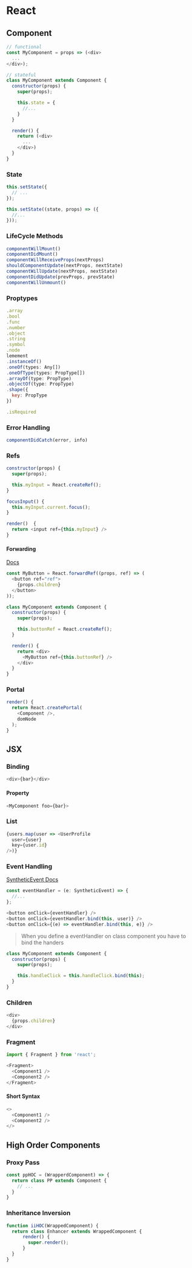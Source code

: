 # React

## Component
```js
// functional
const MyComponent = props => (<div>
  ...
</div>);

// stateful
class MyComponent extends Component {
  constructor(props) {
    super(props);

    this.state = {
      //...
    }
  }

  render() {
    return (<div>
      ...
    </div>)
  }
}
```

### State
```js
this.setState({
  // ...
});

this.setState((state, props) => ({
  //...
}));
```

### LifeCycle Methods
```js
componentWillMount()
componentDidMount()
componentWillReceiveProps(nextProps)
shouldComponentUpdate(nextProps, nextState)
componentWillUpdate(nextProps, nextState)
componentDidUpdate(prevProps, prevState)
componentWillUnmount()
```

### Proptypes
```js
.array
.bool
.func
.number
.object
.string
.symbol
.node
lemement
.instanceOf()
.oneOf(types: Any[])
.oneOfType(types: PropType[])
.arrayOf(type: PropType)
.objectOf(type: PropType)
.shape({
  key: PropType
})

.isRequired
```

### Error Handling
```js
componentDidCatch(error, info)
```

### Refs
```js
constructor(props) {
  super(props);

  this.myInput = React.createRef();
}

focusInput() {
  this.myInput.current.focus();
}

render()  {
  return <input ref={this.myInput} />
}
```

#### Forwarding
[Docs](https://reactjs.org/docs/forwarding-refs.html)
```js
const MyButton = React.forwardRef((props, ref) => (
  <button ref="ref">
    {props.children}
  </button>
));

class MyComponent extends Component {
  constructor(props) {
    super(props);

    this.buttonRef = React.createRef();
  }

  render() {
    return <div>
      <MyButton ref={this.buttonRef} />
    </div>
  }
}
```

### Portal
```js
render() {
  return React.createPortal(
    <Component />,
    domNode
  );
}
```

## JSX

### Binding
```js
<div>{bar}</div>
```

#### Property
```js
<MyComponent foo={bar}>
```

### List
```js
{users.map(user => <UserProfile
  user={user}
  key={user.id}
/>)}
```

### Event Handling
[SyntheticEvent Docs](https://reactjs.org/docs/events.html)
```js
const eventHandler = (e: SyntheticEvent) => {
  //...
};

<button onClick={eventHandler} />
<button onClick={eventHandler.bind(this, user)} />
<button onClick={(e) => eventHandler.bind(this, e)} />
```

> When you define a eventHandler on class component you have to bind the handers
```js
class MyComponent extends Component {
  constructor(props) {
    super(props);

    this.handleClick = this.handleClick.bind(this);
  }
}
```

### Children
```js
<div>
  {props.children}
</div>
```

### Fragment
```js
import { Fragment } from 'react';

<Fragment>
  <Component1 />
  <Component2 />
</Fragment>
```

#### Short Syntax
```js
<>
  <Component1 />
  <Component2 />
</>
```


## High Order Components
### Proxy Pass
```js
const ppHOC = (WrapperdComponent) => {
  return class PP extends Component {
    // ...
  }
}
```

### Inheritance Inversion
```js
function iiHOC(WrappedComponent) {
  return class Enhancer extends WrappedComponent {
      render() {
        super.render();
      }
  }
}
```
